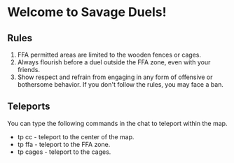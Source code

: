 # Welcome to Savage Duels!

## Rules
1. FFA permitted areas are limited to the wooden fences or cages.
2. Always flourish before a duel outside the FFA zone, even with your friends.
3. Show respect and refrain from engaging in any form of offensive or bothersome behavior.
If you don't follow the rules, you may face a ban.

## Teleports
You can type the following commands in the chat to teleport within the map.
- tp cc - teleport to the center of the map.
- tp ffa - teleport to the FFA zone.
- tp cages - teleport to the cages.
